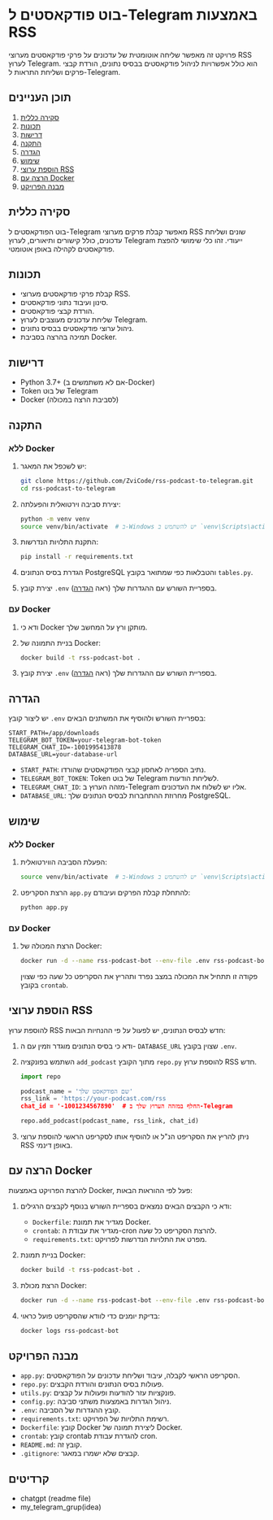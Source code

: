 # בוט פודקאסטים ל-Telegram באמצעות RSS

פרויקט זה מאפשר שליחה אוטומטית של עדכונים על פרקי פודקאסטים מערוצי RSS לערוץ Telegram. הוא כולל אפשרויות לניהול פודקאסטים בבסיס נתונים, הורדת קבצי פרקים ושליחת התראות ל-Telegram.

## תוכן העניינים

1. [סקירה כללית](#סקירה-כללית)
2. [תכונות](#תכונות)
3. [דרישות](#דרישות)
4. [התקנה](#התקנה)
5. [הגדרה](#הגדרה)
6. [שימוש](#שימוש)
7. [הוספת ערוצי RSS](#הוספת-ערוצי-rss)
8. [הרצה עם Docker](#הרצה-עם-docker)
9. [מבנה הפרויקט](#מבנה-הפרויקט)

## סקירה כללית

בוט הפודקאסטים ל-Telegram מאפשר קבלת פרקים מערוצי RSS שונים ושליחת עדכונים, כולל קישורים ותיאורים, לערוץ Telegram ייעודי. זהו כלי שימושי להפצת פודקאסטים לקהילה באופן אוטומטי.

## תכונות

- קבלת פרקי פודקאסטים מערוצי RSS.
- סינון ועיבוד נתוני פודקאסטים.
- הורדת קבצי פודקאסטים.
- שליחת עדכונים מעוצבים לערוץ Telegram.
- ניהול ערוצי פודקאסטים בבסיס נתונים.
- תמיכה בהרצה בסביבת Docker.

## דרישות

- Python 3.7+ (אם לא משתמשים ב-Docker)
- Token של בוט Telegram
- Docker (לסביבת הרצה במכולה)

## התקנה

### ללא Docker

1. יש לשכפל את המאגר:

    ```bash
    git clone https://github.com/ZviCode/rss-podcast-to-telegram.git
    cd rss-podcast-to-telegram
    ```

2. יצירת סביבה וירטואלית והפעלתה:

    ```bash
    python -m venv venv
    source venv/bin/activate  # ב-Windows יש להשתמש ב `venv\Scripts\activate`
    ```

3. התקנת התלויות הנדרשות:

    ```bash
    pip install -r requirements.txt
    ```

4. הגדרת בסיס הנתונים PostgreSQL והטבלאות כפי שמתואר בקובץ `tables.py`.

5. יצירת קובץ `.env` בספריית השורש עם ההגדרות שלך (ראה [הגדרה](#הגדרה)).

### עם Docker

1. ודא כי Docker מותקן ורץ על המחשב שלך.

2. בניית התמונה של Docker:

    ```bash
    docker build -t rss-podcast-bot .
    ```

3. יצירת קובץ `.env` בספריית השורש עם ההגדרות שלך (ראה [הגדרה](#הגדרה)).

## הגדרה

יש ליצור קובץ `.env` בספריית השורש ולהוסיף את המשתנים הבאים:

```
START_PATH=/app/downloads
TELEGRAM_BOT_TOKEN=your-telegram-bot-token
TELEGRAM_CHAT_ID=-1001995413878
DATABASE_URL=your-database-url
```

- `START_PATH`: נתיב הספריה לאחסון קבצי הפודקאסטים שהורדו.
- `TELEGRAM_BOT_TOKEN`: Token של בוט Telegram לשליחת הודעות.
- `TELEGRAM_CHAT_ID`: מזהה הערוץ ב-Telegram אליו יש לשלוח את העדכונים.
- `DATABASE_URL`: מחרוזת ההתחברות לבסיס הנתונים שלך PostgreSQL.

## שימוש

### ללא Docker

1. הפעלת הסביבה הווירטואלית:

    ```bash
    source venv/bin/activate  # ב-Windows יש להשתמש ב `venv\Scripts\activate`
    ```

2. הרצת הסקריפט `app.py` להתחלת קבלת הפרקים ועיבודם:

    ```bash
    python app.py
    ```

### עם Docker

1. הרצת המכולה של Docker:

    ```bash
    docker run -d --name rss-podcast-bot --env-file .env rss-podcast-bot
    ```

    פקודה זו תתחיל את המכולה במצב נפרד ותהריץ את הסקריפט כל שעה כפי שצוין בקובץ `crontab`.

## הוספת ערוצי RSS

להוספת ערוץ RSS חדש לבסיס הנתונים, יש לפעול על פי ההנחיות הבאות:

1. ודא כי בסיס הנתונים מוגדר וזמין עם ה- `DATABASE_URL` שצוין בקובץ `.env`.

2. השתמש בפונקציה `add_podcast` מתוך הקובץ `repo.py` להוספת ערוץ RSS חדש.

    ```python
    import repo

    podcast_name = 'שם הפודקאסט שלך'
    rss_link = 'https://your-podcast.com/rss
    chat_id = '-1001234567890'  # החלף במזהה הערוץ שלך ב-Telegram

    repo.add_podcast(podcast_name, rss_link, chat_id)
    ```

3. ניתן להריץ את הסקריפט הנ"ל או להוסיף אותו לסקריפט הראשי להוספת ערוצי RSS באופן דינמי.

## הרצה עם Docker

להרצת הפרויקט באמצעות Docker, פעל לפי ההוראות הבאות:

1. ודא כי הקבצים הבאים נמצאים בספריית השורש בנוסף לקבצים הרגילים:

    - `Dockerfile`: מגדיר את תמונת Docker.
    - `crontab`: מגדיר את עבודת ה-cron להרצת הסקריפט כל שעה.
    - `requirements.txt`: מפרט את התלויות הנדרשות לפרויקט.

2. בניית תמונת Docker:

    ```bash
    docker build -t rss-podcast-bot .
    ```

3. הרצת מכולת Docker:

    ```bash
    docker run -d --name rss-podcast-bot --env-file .env rss-podcast-bot
    ```

4. בדיקת יומנים כדי לוודא שהסקריפט פועל כראוי:

    ```bash
    docker logs rss-podcast-bot
    ```

## מבנה הפרויקט

- `app.py`: הסקריפט הראשי לקבלה, עיבוד ושליחת עדכונים על הפודקאסטים.
- `repo.py`: פעולות בסיס הנתונים והורדת הקבצים.
- `utils.py`: פונקציות עזר להודעות ופעולות על קבצים.
- `config.py`: ניהול הגדרות באמצעות משתני סביבה.
- `.env`: קובץ ההגדרות של הסביבה.
- `requirements.txt`: רשימת התלויות של הפרויקט.
- `Dockerfile`: קובץ Docker ליצירת תמונה של Docker.
- `crontab`: קובץ crontab להגדרת עבודת cron.
- `README.md`: קובץ זה.
- `.gitignore`: קבצים שלא ישמרו במאגר.


## קרדיטים
- chatgpt (readme file)
- my_telegram_grup(idea)


#
#